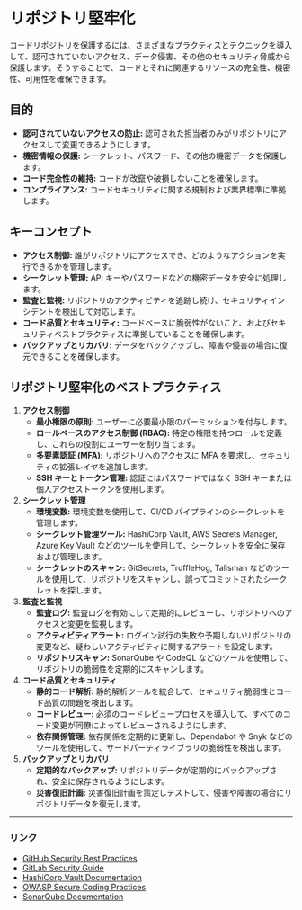 # リポジトリ堅牢化

コードリポジトリを保護するには、さまざまなプラクティスとテクニックを導入して、認可されていないアクセス、データ侵害、その他のセキュリティ脅威から保護します。そうすることで、コードとそれに関連するリソースの完全性、機密性、可用性を確保できます。

## 目的

- **認可されていないアクセスの防止:** 認可された担当者のみがリポジトリにアクセスして変更できるようにします。
- **機密情報の保護:** シークレット、パスワード、その他の機密データを保護します。
- **コード完全性の維持:** コードが改竄や破損しないことを確保します。
- **コンプライアンス:** コードセキュリティに関する規制および業界標準に準拠します。

## キーコンセプト

- **アクセス制御:** 誰がリポジトリにアクセスでき、どのようなアクションを実行できるかを管理します。
- **シークレット管理:** API キーやパスワードなどの機密データを安全に処理します。
- **監査と監視:** リポジトリのアクティビティを追跡し続け、セキュリティインシデントを検出して対応します。
- **コード品質とセキュリティ:** コードベースに脆弱性がないこと、およびセキュリティベストプラクティスに準拠していることを確保します。
- **バックアップとリカバリ:** データをバックアップし、障害や侵害の場合に復元できることを確保します。

## リポジトリ堅牢化のベストプラクティス

1. **アクセス制御**
    - **最小権限の原則:** ユーザーに必要最小限のパーミッションを付与します。
    - **ロールベースのアクセス制御 (RBAC):** 特定の権限を持つロールを定義し、これらの役割にユーザーを割り当てます。
    - **多要素認証 (MFA):** リポジトリへのアクセスに MFA を要求し、セキュリティの拡張レイヤを追加します。
    - **SSH キーとトークン管理:** 認証にはパスワードではなく SSH キーまたは個人アクセストークンを使用します。
2. **シークレット管理**
    - **環境変数:** 環境変数を使用して、CI/CD パイプラインのシークレットを管理します。
    - **シークレット管理ツール:** HashiCorp Vault, AWS Secrets Manager, Azure Key Vault などのツールを使用して、シークレットを安全に保存および管理します。
    - **シークレットのスキャン:** GitSecrets, TruffleHog, Talisman などのツールを使用して、リポジトリをスキャンし、誤ってコミットされたシークレットを探します。
3. **監査と監視**
    - **監査ログ:** 監査ログを有効にして定期的にレビューし、リポジトリへのアクセスと変更を監視します。
    - **アクティビティアラート:** ログイン試行の失敗や予期しないリポジトリの変更など、疑わしいアクティビティに関するアラートを設定します。
    - **リポジトリスキャン:** SonarQube や CodeQL などのツールを使用して、リポジトリの脆弱性を定期的にスキャンします。
4. **コード品質とセキュリティ**
    - **静的コード解析:** 静的解析ツールを統合して、セキュリティ脆弱性とコード品質の問題を検出します。
    - **コードレビュー:** 必須のコードレビュープロセスを導入して、すべてのコード変更が同僚によってレビューされるようにします。
    - **依存関係管理:**     依存関係を定期的に更新し、Dependabot や Snyk などのツールを使用して、サードパーティライブラリの脆弱性を検出します。
5. **バックアップとリカバリ**
    - **定期的なバックアップ:** リポジトリデータが定期的にバックアップされ、安全に保存されるようにします。
    - **災害復旧計画:** 災害復旧計画を策定しテストして、侵害や障害の場合にリポジトリデータを復元します。

---

### リンク

- [GitHub Security Best Practices](https://docs.github.com/en/github/authenticating-to-github/keeping-your-account-and-data-secure)
- [GitLab Security Guide](https://docs.gitlab.com/ee/user/application_security/)
- [HashiCorp Vault Documentation](https://www.vaultproject.io/docs)
- [OWASP Secure Coding Practices](https://owasp.org/www-project-secure-coding-practices-quick-reference-guide/)
- [SonarQube Documentation](https://docs.sonarqube.org/latest/)
